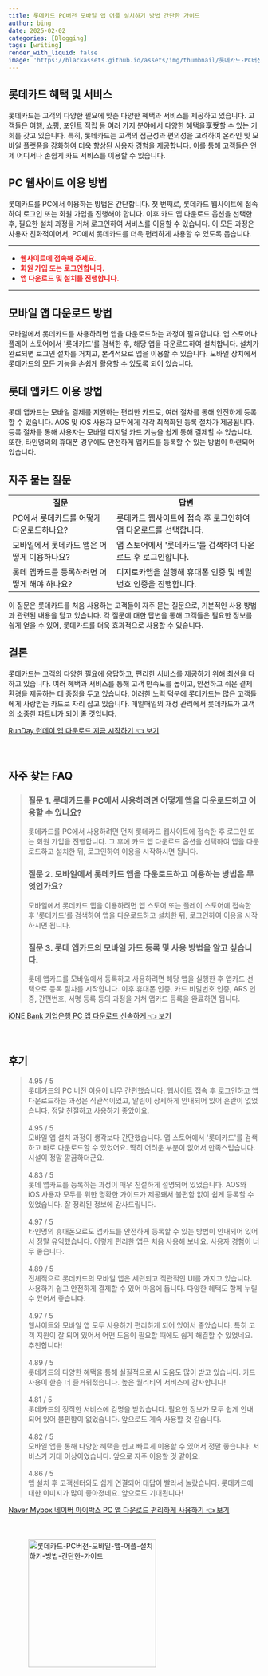 ```yaml
---
title: 롯데카드 PC버전 모바일 앱 어플 설치하기 방법 간단한 가이드
author: bing
date: 2025-02-02
categories: [Blogging]
tags: [writing]
render_with_liquid: false
image: 'https://blackassets.github.io/assets/img/thumbnail/롯데카드-PC버전-모바일-앱-어플-설치하기-방법-간단한-가이드.webp'
---
```



<h2 id='롯데카드 혜택 및 서비스'>롯데카드 혜택 및 서비스</h2>

<p>롯데카드는 고객의 다양한 필요에 맞춘 다양한 혜택과 서비스를 제공하고 있습니다. 고객들은 여행, 쇼핑, 포인트 적립 등 여러 가지 분야에서 다양한 혜택을享受할 수 있는 기회를 갖고 있습니다. 특히, 롯데카드는 고객의 접근성과 편의성을 고려하여 온라인 및 모바일 플랫폼을 강화하여 더욱 향상된 사용자 경험을 제공합니다. 이를 통해 고객들은 언제 어디서나 손쉽게 카드 서비스를 이용할 수 있습니다.</p>

<h2 id='PC 웹사이트 이용 방법'>PC 웹사이트 이용 방법</h2>

<p>롯데카드를 PC에서 이용하는 방법은 간단합니다. 첫 번째로, 롯데카드 웹사이트에 접속하여 로그인 또는 회원 가입을 진행해야 합니다. 이후 카드 앱 다운로드 옵션을 선택한 후, 필요한 설치 과정을 거쳐 로그인하여 서비스를 이용할 수 있습니다. 이 모든 과정은 사용자 친화적이어서, PC에서 롯데카드를 더욱 편리하게 사용할 수 있도록 돕습니다.</p>

<hr />

<ul>
    <li><b><span style="color: #ee2323;">웹사이트에 접속해 주세요.</span></b></li>
    <li><b><span style="color: #ee2323;">회원 가입 또는 로그인합니다.</span></b></li>
    <li><b><span style="color: #ee2323;">앱 다운로드 및 설치를 진행합니다.</span></b></li>
</ul>

<hr />

<h2 id='모바일 앱 다운로드 방법'>모바일 앱 다운로드 방법</h2>

<p>모바일에서 롯데카드를 사용하려면 앱을 다운로드하는 과정이 필요합니다. 앱 스토어나 플레이 스토어에서 '롯데카드'를 검색한 후, 해당 앱을 다운로드하여 설치합니다. 설치가 완료되면 로그인 절차를 거치고, 본격적으로 앱을 이용할 수 있습니다. 모바일 장치에서 롯데카드의 모든 기능을 손쉽게 활용할 수 있도록 되어 있습니다.</p>

<h2 id='롯데 앱카드 이용 방법'>롯데 앱카드 이용 방법</h2>

<p>롯데 앱카드는 모바일 결제를 지원하는 편리한 카드로, 여러 절차를 통해 안전하게 등록할 수 있습니다. AOS 및 iOS 사용자 모두에게 각각 최적화된 등록 절차가 제공됩니다. 등록 절차를 통해 사용자는 모바일 디지털 카드 기능을 쉽게 통해 결제할 수 있습니다. 또한, 타인명의의 휴대폰 경우에도 안전하게 앱카드를 등록할 수 있는 방법이 마련되어 있습니다.</p>

<h2 id='자주 묻는 질문'>자주 묻는 질문</h2>

<table>
    <tr>
        <td style="text-align: center; height: 17px;"><b>질문</b></td>
        <td style="text-align: center; height: 17px;"><b>답변</b></td>
    </tr>
    <tr>
        <td>PC에서 롯데카드를 어떻게 다운로드하나요?</td>
        <td>롯데카드 웹사이트에 접속 후 로그인하여 앱 다운로드를 선택합니다.</td>
    </tr>
    <tr>
        <td>모바일에서 롯데카드 앱은 어떻게 이용하나요?</td>
        <td>앱 스토어에서 '롯데카드'를 검색하여 다운로드 후 로그인합니다.</td>
    </tr>
    <tr>
        <td>롯데 앱카드를 등록하려면 어떻게 해야 하나요?</td>
        <td>디지로카앱을 실행해 휴대폰 인증 및 비밀번호 인증을 진행합니다.</td>
    </tr>
</table>

<p>이 질문은 롯데카드를 처음 사용하는 고객들이 자주 묻는 질문으로, 기본적인 사용 방법과 관련된 내용을 담고 있습니다. 각 질문에 대한 답변을 통해 고객들은 필요한 정보를 쉽게 얻을 수 있어, 롯데카드를 더욱 효과적으로 사용할 수 있습니다.</p>

<h2 id='결론'>결론</h2>

<p>롯데카드는 고객의 다양한 필요에 응답하고, 편리한 서비스를 제공하기 위해 최선을 다하고 있습니다. 여러 혜택과 서비스를 통해 고객 만족도를 높이고, 안전하고 쉬운 결제 환경을 제공하는 데 중점을 두고 있습니다. 이러한 노력 덕분에 롯데카드는 많은 고객들에게 사랑받는 카드로 자리 잡고 있습니다. 매일매일의 재정 관리에서 롯데카드가 고객의 소중한 파트너가 되어 줄 것입니다.</p>


<p><a class="click-button" title="RunDay 런데이 앱 다운로드 지금 시작하기" href="https://blackassets.github.io/posts/RunDay-%EB%9F%B0%EB%8D%B0%EC%9D%B4-%EC%95%B1-%EB%8B%A4%EC%9A%B4%EB%A1%9C%EB%93%9C-%EC%A7%80%EA%B8%88-%EC%8B%9C%EC%9E%91%ED%95%98%EA%B8%B0/" rel="dofollow">RunDay 런데이 앱 다운로드 지금 시작하기 👈 보기</a></p><br>
<h2 id='자주_찾는_FAQ'>자주 찾는 FAQ</h2>
<div itemscope="" itemtype="https://schema.org/FAQPage"> 
<blockquote> 
<div itemscope="" itemprop="mainEntity" itemtype="https://schema.org/Question"> 
<h3 itemprop="name">질문 1. 롯데카드를 PC에서 사용하려면 어떻게 앱을 다운로드하고 이용할 수 있나요?</h3> 
<div itemscope="" itemprop="acceptedAnswer" itemtype="https://schema.org/Answer"> 
<span itemprop="text"> 
<p>롯데카드를 PC에서 사용하려면 먼저 롯데카드 웹사이트에 접속한 후 로그인 또는 회원 가입을 진행합니다. 그 후에 카드 앱 다운로드 옵션을 선택하여 앱을 다운로드하고 설치한 뒤, 로그인하여 이용을 시작하시면 됩니다.</p> 
</span> 
</div> 
</div> 

<div itemscope="" itemprop="mainEntity" itemtype="https://schema.org/Question"> 
<h3 itemprop="name">질문 2. 모바일에서 롯데카드 앱을 다운로드하고 이용하는 방법은 무엇인가요?</h3> 
<div itemscope="" itemprop="acceptedAnswer" itemtype="https://schema.org/Answer"> 
<span itemprop="text"> 
<p>모바일에서 롯데카드 앱을 이용하려면 앱 스토어 또는 플레이 스토어에 접속한 후 '롯데카드'를 검색하여 앱을 다운로드하고 설치한 뒤, 로그인하여 이용을 시작하시면 됩니다.</p> 
</span> 
</div> 
</div> 

<div itemscope="" itemprop="mainEntity" itemtype="https://schema.org/Question"> 
<h3 itemprop="name">질문 3. 롯데 앱카드의 모바일 카드 등록 및 사용 방법을 알고 싶습니다.</h3> 
<div itemscope="" itemprop="acceptedAnswer" itemtype="https://schema.org/Answer"> 
<span itemprop="text"> 
<p>롯데 앱카드를 모바일에서 등록하고 사용하려면 해당 앱을 실행한 후 앱카드 선택으로 등록 절차를 시작합니다. 이후 휴대폰 인증, 카드 비밀번호 인증, ARS 인증, 간편번호, 서명 등록 등의 과정을 거쳐 앱카드 등록을 완료하면 됩니다.</p> 
</span> 
</div> 
</div> 

</blockquote> 
</div>
<p><a class="click-button" title="iONE Bank 기업은행 PC 앱 다운로드 신속하게" href="https://blackassets.github.io/posts/iONE-Bank-%EA%B8%B0%EC%97%85%EC%9D%80%ED%96%89-PC-%EC%95%B1-%EB%8B%A4%EC%9A%B4%EB%A1%9C%EB%93%9C-%EC%8B%A0%EC%86%8D%ED%95%98%EA%B2%8C/" rel="dofollow">iONE Bank 기업은행 PC 앱 다운로드 신속하게 👈 보기</a></p><br>
<h2 id='후기'>후기</h2>
<div itemscope itemtype="https://schema.org/Product">
  <blockquote>
  <div itemprop="review" itemscope itemtype="https://schema.org/Review">
      <div itemprop="reviewRating" itemscope itemtype="https://schema.org/Rating"> <span itemprop="ratingValue">4.95</span> / <span itemprop="bestRating">5</span> </div>
      <span itemprop="reviewBody">롯데카드의 PC 버전 이용이 너무 간편했습니다. 웹사이트 접속 후 로그인하고 앱 다운로드하는 과정은 직관적이었고, 알림이 상세하게 안내되어 있어 혼란이 없었습니다. 정말 친절하고 사용하기 좋았어요.</span>
  </div>
  <br>
  <div itemprop="review" itemscope itemtype="https://schema.org/Review">
      <div itemprop="reviewRating" itemscope itemtype="https://schema.org/Rating"> <span itemprop="ratingValue">4.95</span> / <span itemprop="bestRating">5</span> </div>
      <span itemprop="reviewBody">모바일 앱 설치 과정이 생각보다 간단했습니다. 앱 스토어에서 '롯데카드'를 검색하고 바로 다운로드할 수 있었어요. 딱히 어려운 부분이 없어서 만족스럽습니다. 시설이 정말 깔끔하더군요.</span>
  </div>
  <br>
  <div itemprop="review" itemscope itemtype="https://schema.org/Review">
      <div itemprop="reviewRating" itemscope itemtype="https://schema.org/Rating"> <span itemprop="ratingValue">4.83</span> / <span itemprop="bestRating">5</span> </div>
      <span itemprop="reviewBody">롯데 앱카드를 등록하는 과정이 매우 친절하게 설명되어 있었습니다. AOS와 iOS 사용자 모두를 위한 명확한 가이드가 제공돼서 불편함 없이 쉽게 등록할 수 있었습니다. 잘 정리된 정보에 감사드립니다.</span>
  </div>
  <br>
  <div itemprop="review" itemscope itemtype="https://schema.org/Review">
      <div itemprop="reviewRating" itemscope itemtype="https://schema.org/Rating"> <span itemprop="ratingValue">4.97</span> / <span itemprop="bestRating">5</span> </div>
      <span itemprop="reviewBody">타인명의 휴대폰으로도 앱카드를 안전하게 등록할 수 있는 방법이 안내되어 있어서 정말 유익했습니다. 이렇게 편리한 앱은 처음 사용해 보네요. 사용자 경험이 너무 좋습니다.</span>
  </div>
  <br>
  <div itemprop="review" itemscope itemtype="https://schema.org/Review">
      <div itemprop="reviewRating" itemscope itemtype="https://schema.org/Rating"> <span itemprop="ratingValue">4.89</span> / <span itemprop="bestRating">5</span> </div>
      <span itemprop="reviewBody">전체적으로 롯데카드의 모바일 앱은 세련되고 직관적인 UI를 가지고 있습니다. 사용하기 쉽고 안전하게 결제할 수 있어 마음에 듭니다. 다양한 혜택도 함께 누릴 수 있어서 좋습니다.</span>
  </div>
  <br>
  <div itemprop="review" itemscope itemtype="https://schema.org/Review">
      <div itemprop="reviewRating" itemscope itemtype="https://schema.org/Rating"> <span itemprop="ratingValue">4.97</span> / <span itemprop="bestRating">5</span> </div>
      <span itemprop="reviewBody">웹사이트와 모바일 앱 모두 사용하기 편리하게 되어 있어서 좋았습니다. 특히 고객 지원이 잘 되어 있어서 어떤 도움이 필요할 때에도 쉽게 해결할 수 있었네요. 추천합니다!</span>
  </div>
  <br>
  <div itemprop="review" itemscope itemtype="https://schema.org/Review">
      <div itemprop="reviewRating" itemscope itemtype="https://schema.org/Rating"> <span itemprop="ratingValue">4.89</span> / <span itemprop="bestRating">5</span> </div>
      <span itemprop="reviewBody">롯데카드의 다양한 혜택을 통해 실질적으로 AI 도움도 많이 받고 있습니다. 카드 사용이 한층 더 즐거워졌습니다. 높은 퀄리티의 서비스에 감사합니다!</span>
  </div>
  <br>
  <div itemprop="review" itemscope itemtype="https://schema.org/Review">
      <div itemprop="reviewRating" itemscope itemtype="https://schema.org/Rating"> <span itemprop="ratingValue">4.81</span> / <span itemprop="bestRating">5</span> </div>
      <span itemprop="reviewBody">롯데카드의 정직한 서비스에 감명을 받았습니다. 필요한 정보가 모두 쉽게 안내되어 있어 불편함이 없었습니다. 앞으로도 계속 사용할 것 같습니다.</span>
  </div>
  <br>
  <div itemprop="review" itemscope itemtype="https://schema.org/Review">
      <div itemprop="reviewRating" itemscope itemtype="https://schema.org/Rating"> <span itemprop="ratingValue">4.82</span> / <span itemprop="bestRating">5</span> </div>
      <span itemprop="reviewBody">모바일 앱을 통해 다양한 혜택을 쉽고 빠르게 이용할 수 있어서 정말 좋습니다. 서비스가 기대 이상이었습니다. 앞으로 자주 이용할 것 같아요.</span>
  </div>
  <br>
  <div itemprop="review" itemscope itemtype="https://schema.org/Review">
      <div itemprop="reviewRating" itemscope itemtype="https://schema.org/Rating"> <span itemprop="ratingValue">4.86</span> / <span itemprop="bestRating">5</span> </div>
      <span itemprop="reviewBody">앱 설치 후 고객센터와도 쉽게 연결되어 대답이 빨라서 놀랐습니다. 롯데카드에 대한 이미지가 많이 좋아졌네요. 앞으로도 기대됩니다!</span>
  </div>
  </blockquote>
</div>
<p><a class="click-button" title="Naver Mybox 네이버 마이박스 PC 앱 다운로드 편리하게 사용하기" href="https://blackassets.github.io/posts/Naver-Mybox-%EB%84%A4%EC%9D%B4%EB%B2%84-%EB%A7%88%EC%9D%B4%EB%B0%95%EC%8A%A4-PC-%EC%95%B1-%EB%8B%A4%EC%9A%B4%EB%A1%9C%EB%93%9C-%ED%8E%B8%EB%A6%AC%ED%95%98%EA%B2%8C-%EC%82%AC%EC%9A%A9%ED%95%98%EA%B8%B0/" rel="dofollow">Naver Mybox 네이버 마이박스 PC 앱 다운로드 편리하게 사용하기 👈 보기</a></p><br>
<figure class="image"><img src="https://blackassets.github.io/assets/img/thumbnail/롯데카드-PC버전-모바일-앱-어플-설치하기-방법-간단한-가이드.webp" alt="롯데카드-PC버전-모바일-앱-어플-설치하기-방법-간단한-가이드" width="256" height="256"></figure>